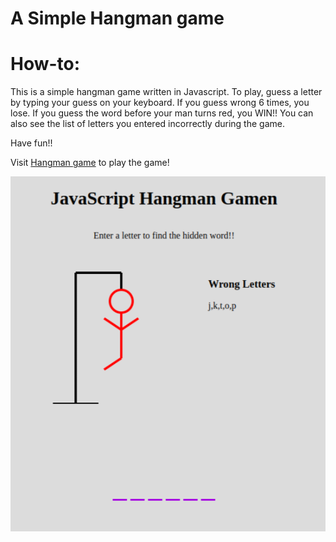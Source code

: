 # A Simple Hangman game

# How-to:

This is a simple hangman game written in Javascript. To play, guess a letter by typing your guess on your keyboard. If you guess wrong 6 times, you lose. If you guess the word before your man turns red, you WIN!! You can also see the list of letters you entered incorrectly during the game.

Have fun!!

Visit [Hangman game](https://sbrycbc.github.io/Hangman-Game/) to play the game!

![logo](./public/game.png)
